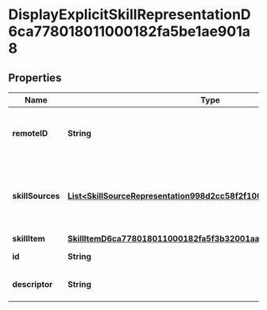 

# DisplayExplicitSkillRepresentationD6ca778018011000182fa5be1ae901a8


## Properties

| Name | Type | Description | Notes |
|------------ | ------------- | ------------- | -------------|
|**remoteID** | **String** | Remote Skill ID for associated Remote Skill Item |  [optional] |
|**skillSources** | [**List&lt;SkillSourceRepresentation998d2cc58f2f10000db59b08da0306a8&gt;**](SkillSourceRepresentation998d2cc58f2f10000db59b08da0306a8.md) | The sources that serve as evidence for the skill usage. |  [optional] |
|**skillItem** | [**SkillItemD6ca778018011000182fa5f3b32001aa**](SkillItemD6ca778018011000182fa5f3b32001aa.md) |  |  [optional] |
|**id** | **String** | Id of the instance |  [optional] |
|**descriptor** | **String** | A preview of the instance |  [optional] |



